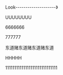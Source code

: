 Look--------------------》

UUUUUUUU

6666666

777777



东道赌东道赌东道赌东道

HHHHH

11111111111111111111111111111